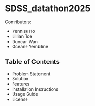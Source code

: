 # SDSS_datathon2025

Contributors:
- Vennise Ho
- Lillian Toe
- Duncan Wan
- Oceane Yembiline

## Table of Contents
- Problem Statement
- Solution
- Features
- Installation Instructions
- Usage Guide
- License
